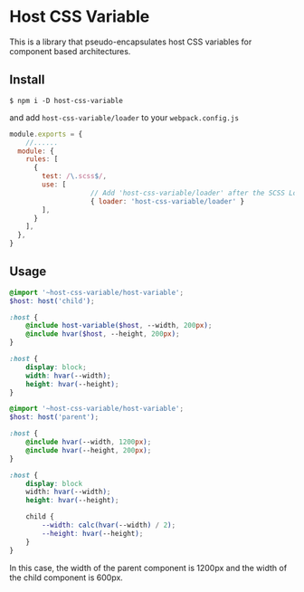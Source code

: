 # Host CSS Variable
This is a library that pseudo-encapsulates host CSS variables for component based architectures.

## Install
```
$ npm i -D host-css-variable
```

and add `host-css-variable/loader` to your `webpack.config.js`

```webpack.config.js
module.exports = {
	//...... 
  module: {
    rules: [
      {
        test: /\.scss$/,
        use: [
					// Add 'host-css-variable/loader' after the SCSS Loaders.
					{ loader: 'host-css-variable/loader' }
        ],
      }
    ],
  },
}
```

## Usage
```child.component.scss
@import '~host-css-variable/host-variable';
$host: host('child');

:host {
	@include host-variable($host, --width, 200px);
	@include hvar($host, --height, 200px);
}

:host {
	display: block;
	width: hvar(--width);
	height: hvar(--height);
}

```

```parent.component.scss
@import '~host-css-variable/host-variable';
$host: host('parent');

:host {
	@include hvar(--width, 1200px);
	@include hvar(--height, 200px);
}

:host {
	display: block
	width: hvar(--width);
	height: hvar(--height);

	child {
		--width: calc(hvar(--width) / 2);
		--height: hvar(--height);
	}
}
```

In this case, the width of the parent component is 1200px and the width of the child component is 600px.

